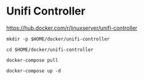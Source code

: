 # Unifi Controller
https://hub.docker.com/r/linuxserver/unifi-controller


```
mkdir -p $HOME/docker/unifi-controller
```
```
cd $HOME/docker/unifi-controller
```
```
docker-compose pull
```
```
docker-compose up -d
```